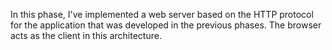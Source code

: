 In this phase, I've implemented a web server based on the HTTP protocol for the application that was developed in the previous phases. The browser acts as the client in this architecture.
